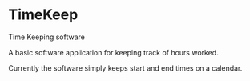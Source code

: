 # TimeKeep
Time Keeping software

A basic software application for keeping track of hours worked.

Currently the software simply keeps start and end times on a calendar.

